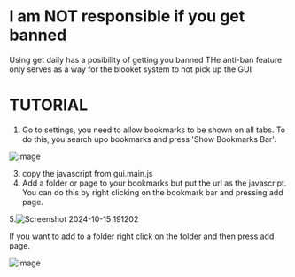 # I am NOT responsible if you get banned
Using get daily has a posibility of getting you banned
THe anti-ban feature only serves as a way for the blooket system to not pick up the GUI
# TUTORIAL
1. Go to settings, you need to allow bookmarks to be shown on all tabs. To do this, you search upo bookmarks and press 'Show Bookmarks Bar'.
   
![image](https://github.com/user-attachments/assets/6cbc67d8-f8ad-44a1-ad0a-78d75c458f86)

3. copy the javascript from gui.main.js
4. Add a folder or page to your bookmarks but put the url as the javascript. You can do this by right clicking on the bookmark bar and pressing add page.

5.![Screenshot 2024-10-15 191202](https://github.com/user-attachments/assets/cc9de953-16e3-44ec-82cd-52296670feb3)


If you want to add to a folder right click on the folder and then press add page.

![image](https://github.com/user-attachments/assets/aa477940-0631-42c5-9bdc-659fdbc2c3fb)
